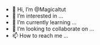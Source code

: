 - 👋 Hi, I’m @Magicaltut
- 👀 I’m interested in ...
- 🌱 I’m currently learning ...
- 💞️ I’m looking to collaborate on ...
- 📫 How to reach me ...

<!---
Magicaltut/Magicaltut is a ✨ special ✨ repository because its `README.md` (this file) appears on your GitHub profile.
You can click the Preview link to take a look at your changes.
--->
